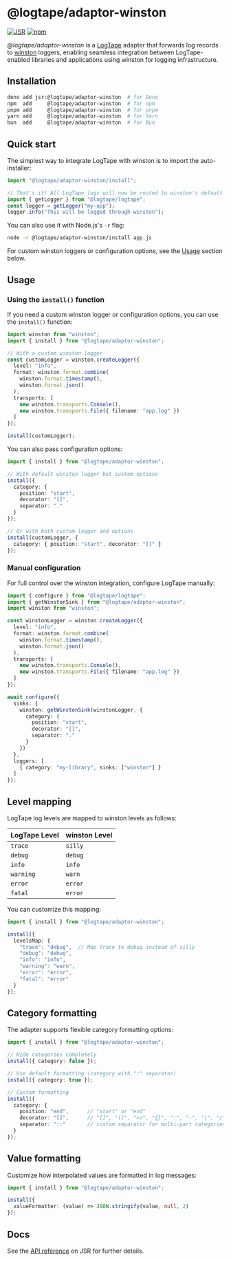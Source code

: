 <!-- deno-fmt-ignore-file -->

@logtape/adaptor-winston
========================

[![JSR][JSR badge]][JSR]
[![npm][npm badge]][npm]

*@logtape/adaptor-winston* is a [LogTape] adapter that forwards log records to
[winston] loggers, enabling seamless integration between LogTape-enabled libraries
and applications using winston for logging infrastructure.

[JSR]: https://jsr.io/@logtape/adaptor-winston
[JSR badge]: https://jsr.io/badges/@logtape/adaptor-winston
[npm]: https://www.npmjs.com/package/@logtape/adaptor-winston
[npm badge]: https://img.shields.io/npm/v/@logtape/adaptor-winston?logo=npm
[LogTape]: https://logtape.org/
[winston]: https://github.com/winstonjs/winston


Installation
------------

~~~~ sh
deno add jsr:@logtape/adaptor-winston  # for Deno
npm  add     @logtape/adaptor-winston  # for npm
pnpm add     @logtape/adaptor-winston  # for pnpm
yarn add     @logtape/adaptor-winston  # for Yarn
bun  add     @logtape/adaptor-winston  # for Bun
~~~~


Quick start
-----------

The simplest way to integrate LogTape with winston is to import the auto-installer:

~~~~ typescript
import "@logtape/adaptor-winston/install";

// That's it! All LogTape logs will now be routed to winston's default logger
import { getLogger } from "@logtape/logtape";
const logger = getLogger("my-app");
logger.info("This will be logged through winston");
~~~~

You can also use it with Node.js's `-r` flag:

~~~~ sh
node -r @logtape/adaptor-winston/install app.js
~~~~

For custom winston loggers or configuration options, see the [Usage](#usage) section below.


Usage
-----

### Using the `install()` function

If you need a custom winston logger or configuration options, you can use
the `install()` function:

~~~~ typescript
import winston from "winston";
import { install } from "@logtape/adaptor-winston";

// With a custom winston logger
const customLogger = winston.createLogger({
  level: "info",
  format: winston.format.combine(
    winston.format.timestamp(),
    winston.format.json()
  ),
  transports: [
    new winston.transports.Console(),
    new winston.transports.File({ filename: "app.log" })
  ]
});

install(customLogger);
~~~~

You can also pass configuration options:

~~~~ typescript
import { install } from "@logtape/adaptor-winston";

// With default winston logger but custom options
install({
  category: {
    position: "start",
    decorator: "[]",
    separator: "."
  }
});

// Or with both custom logger and options
install(customLogger, {
  category: { position: "start", decorator: "[]" }
});
~~~~

### Manual configuration

For full control over the winston integration, configure LogTape manually:

~~~~ typescript
import { configure } from "@logtape/logtape";
import { getWinstonSink } from "@logtape/adaptor-winston";
import winston from "winston";

const winstonLogger = winston.createLogger({
  level: "info",
  format: winston.format.combine(
    winston.format.timestamp(),
    winston.format.json()
  ),
  transports: [
    new winston.transports.Console(),
    new winston.transports.File({ filename: "app.log" })
  ]
});

await configure({
  sinks: {
    winston: getWinstonSink(winstonLogger, {
      category: {
        position: "start",
        decorator: "[]",
        separator: "."
      }
    })
  },
  loggers: [
    { category: "my-library", sinks: ["winston"] }
  ]
});
~~~~


Level mapping
-------------

LogTape log levels are mapped to winston levels as follows:

| LogTape Level | winston Level |
|---------------|---------------|
| `trace`       | `silly`       |
| `debug`       | `debug`       |
| `info`        | `info`        |
| `warning`     | `warn`        |
| `error`       | `error`       |
| `fatal`       | `error`       |

You can customize this mapping:

~~~~ typescript
import { install } from "@logtape/adaptor-winston";

install({
  levelsMap: {
    "trace": "debug",  // Map trace to debug instead of silly
    "debug": "debug",
    "info": "info",
    "warning": "warn",
    "error": "error",
    "fatal": "error"
  }
});
~~~~


Category formatting
-------------------

The adapter supports flexible category formatting options:

~~~~typescript
import { install } from "@logtape/adaptor-winston";

// Hide categories completely
install({ category: false });

// Use default formatting (category with ":" separator)
install({ category: true });

// Custom formatting
install({
  category: {
    position: "end",      // "start" or "end"
    decorator: "[]",      // "[]", "()", "<>", "{}", ":", "-", "|", "/", ""
    separator: "::"       // custom separator for multi-part categories
  }
});
~~~~


Value formatting
----------------

Customize how interpolated values are formatted in log messages:

~~~~ typescript
import { install } from "@logtape/adaptor-winston";

install({
  valueFormatter: (value) => JSON.stringify(value, null, 2)
});
~~~~


Docs
----

See the [API reference] on JSR for further details.

[API reference]: https://jsr.io/@logtape/adaptor-winston/doc

